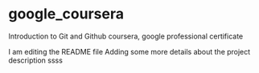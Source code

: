 # google_coursera
Introduction to Git and Github coursera, google professional certificate

I am editing the README file Adding some more details about the project description
ssss
